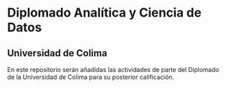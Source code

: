 # Diplomado Analítica y Ciencia de Datos


## Universidad de Colima

En este repositorio serán añadidas las actividades de parte del Diplomado de la Universidad de Colima para su posterior calificación.
